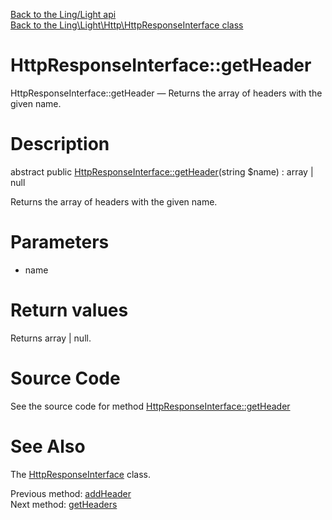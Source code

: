 [Back to the Ling/Light api](https://github.com/lingtalfi/Light/blob/master/doc/api/Ling/Light.md)<br>
[Back to the Ling\Light\Http\HttpResponseInterface class](https://github.com/lingtalfi/Light/blob/master/doc/api/Ling/Light/Http/HttpResponseInterface.md)


HttpResponseInterface::getHeader
================



HttpResponseInterface::getHeader — Returns the array of headers with the given name.




Description
================


abstract public [HttpResponseInterface::getHeader](https://github.com/lingtalfi/Light/blob/master/doc/api/Ling/Light/Http/HttpResponseInterface/getHeader.md)(string $name) : array | null




Returns the array of headers with the given name.




Parameters
================


- name

    


Return values
================

Returns array | null.








Source Code
===========
See the source code for method [HttpResponseInterface::getHeader](https://github.com/lingtalfi/Light/blob/master/Http/HttpResponseInterface.php#L62-L62)


See Also
================

The [HttpResponseInterface](https://github.com/lingtalfi/Light/blob/master/doc/api/Ling/Light/Http/HttpResponseInterface.md) class.

Previous method: [addHeader](https://github.com/lingtalfi/Light/blob/master/doc/api/Ling/Light/Http/HttpResponseInterface/addHeader.md)<br>Next method: [getHeaders](https://github.com/lingtalfi/Light/blob/master/doc/api/Ling/Light/Http/HttpResponseInterface/getHeaders.md)<br>

